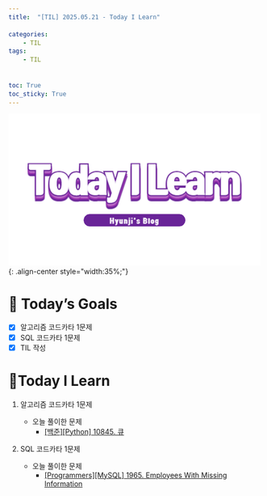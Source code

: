 ```yaml
---
title:  "[TIL] 2025.05.21 - Today I Learn" 

categories: 
    - TIL
tags: 
    - TIL


toc: True
toc_sticky: True
---
```


![TIL](/assets/images/TIL3.png){: .align-center style="width:35%;"}


# 🎯 Today’s Goals
- [x] 알고리즘 코드카타 1문제
- [x] SQL 코드카타 1문제
- [x] TIL 작성

# 👀Today I Learn
1. 알고리즘 코드카타 1문제

   - 오늘 풀이한 문제
     - [[백준][Python] 10845. 큐](https://hzi09.github.io/python_boj/python_10845/)

2. SQL 코드카타 1문제

   - 오늘 풀이한 문제
     - [[Programmers][MySQL] 1965. Employees With Missing Information](https://hzi09.github.io/mysql_leetcode/lc_sql_1965)
